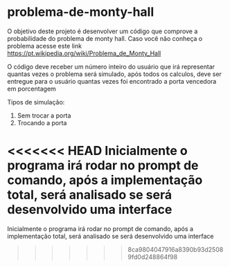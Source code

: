 # problema-de-monty-hall
O objetivo deste projeto é desenvolver um código que comprove a probabilidade do problema de monty hall.
Caso você não conheça o problema acesse este link <https://pt.wikipedia.org/wiki/Problema_de_Monty_Hall>

O código deve receber um número inteiro do usuário que irá representar quantas vezes o problema será simulado,
após todos os calculos, deve ser entregue para o usuário quantas vezes foi encontrado a porta vencedora em porcentagem

Tipos de simulação:
1. Sem trocar a porta
2. Trocando a porta

<<<<<<< HEAD
Inicialmente o programa irá rodar no prompt de comando, após a implementação total, será analisado se será desenvolvido uma interface
=======
Inicialmente o programa irá rodar no prompt de comando, após a implementação total, será analisado se será desenvolvido uma interface
>>>>>>> 8ca9804047916a8390b93d25089fd0d248864f98

